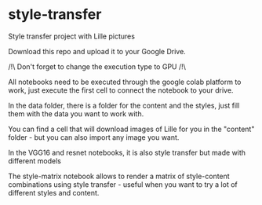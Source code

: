 # style-transfer
Style transfer project with Lille pictures

Download this repo and upload it to your Google Drive.

/!\ Don't forget to change the execution type to GPU /!\

All notebooks need to be executed through the google colab platform to work, just execute the first cell to connect the notebook to your drive.

In the data folder, there is a folder for the content and the styles, just fill them with the data you want to work with.

You can find a cell that will download images of Lille for you in the "content" folder - but you can also import any image you want.

In the VGG16 and resnet notebooks, it is also style transfer but made with different models

The style-matrix notebook allows to render a matrix of style-content combinations using style transfer - useful when you want to try a lot of different styles and content.
